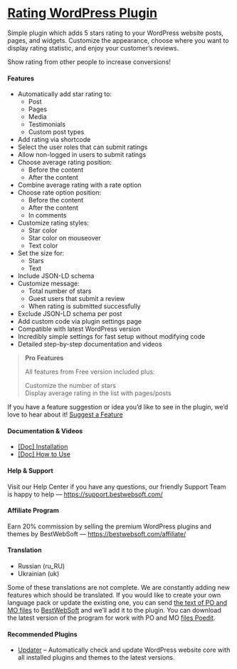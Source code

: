 <a href="https://bestwebsoft.com/products/wordpress/plugins/rating/" target=_blank>Rating WordPress Plugin</a>
========================

<p>Simple plugin which adds 5 stars rating to your WordPress website posts, pages, and widgets. Customize the appearance, choose where you want to display rating statistic, and enjoy your customer&#8217;s reviews.</p>
<p>Show rating from other people to increase conversions!</p>
<h4>Features</h4>
<ul>
<li>Automatically add star rating to:
<ul>
<li>Post</li>
<li>Pages</li>
<li>Media</li>
<li>Testimonials</li>
<li>Custom post types</li>
</ul>
</li>
<li>Add rating via shortcode</li>
<li>Select the user roles that can submit ratings</li>
<li>Allow non-logged in users to submit ratings</li>
<li>Choose average rating position:
<ul>
<li>Before the content</li>
<li>After the content</li>
</ul>
</li>
<li>Combine average rating with a rate option</li>
<li>Choose rate option position:
<ul>
<li>Before the content</li>
<li>After the content</li>
<li>In comments</li>
</ul>
</li>
<li>Customize rating styles:
<ul>
<li>Star color</li>
<li>Star color on mouseover</li>
<li>Text color</li>
</ul>
</li>
<li>Set the size for:
<ul>
<li>Stars</li>
<li>Text</li>
</ul>
</li>
<li>Include JSON-LD schema</li>
<li>Customize message:
<ul>
<li>Total number of stars</li>
<li>Guest users that submit a review</li>
<li>When rating is submitted successfully</li>
</ul>
</li>
<li>Exclude JSON-LD schema per post</li>
<li>Add custom code via plugin settings page</li>
<li>Compatible with latest WordPress version</li>
<li>Incredibly simple settings for fast setup without modifying code</li>
<li>Detailed step-by-step documentation and videos</li>
</ul>
<blockquote>
<p><strong>Pro Features</strong></p>
<p>All features from Free version included plus:</p>
<p>Customize the number of stars<br />
  Display average rating in the list with pages/posts</p>
</blockquote>
<p>If you have a feature suggestion or idea you&#8217;d like to see in the plugin, we&#8217;d love to hear about it! <a href="https://support.bestwebsoft.com/hc/en-us/requests/new" rel="nofollow">Suggest a Feature</a></p>
<h4>Documentation &amp; Videos</h4>
<ul>
<li><a href="https://bestwebsoft.com/documentation/how-to-install-a-wordpress-product/how-to-install-a-wordpress-plugin/" rel="nofollow">[Doc] Installation</a></li>
<li><a href="https://bestwebsoft.com/documentation/rating/rating-by-bestwebsoft-how-to-use-instruction/" rel="nofollow">[Doc] How to Use</a></li>
</ul>
<h4>Help &amp; Support</h4>
<p>Visit our Help Center if you have any questions, our friendly Support Team is happy to help — <a href="https://support.bestwebsoft.com/" rel="nofollow">https://support.bestwebsoft.com/</a></p>
<h4>Affiliate Program</h4>
<p>Earn 20% commission by selling the premium WordPress plugins and themes by BestWebSoft — <a href="https://bestwebsoft.com/affiliate/" rel="nofollow">https://bestwebsoft.com/affiliate/</a></p>
<h4>Translation</h4>
<ul>
<li>Russian (ru_RU)</li>
<li>Ukrainian (uk)</li>
</ul>
<p>Some of these translations are not complete. We are constantly adding new features which should be translated. If you would like to create your own language pack or update the existing one, you can send <a href="https://codex.wordpress.org/Translating_WordPress" rel="nofollow">the text of PO and MO files</a> to <a href="https://support.bestwebsoft.com/hc/en-us/requests/new" rel="nofollow">BestWebSoft</a> and we&#8217;ll add it to the plugin. You can download the latest version of the program for work with PO and MO <a href="http://www.poedit.net/download.php" rel="nofollow">files Poedit</a>.</p>
<h4>Recommended Plugins</h4>
<ul>
<li><a href="https://bestwebsoft.com/products/wordpress/plugins/updater/?k=c7ce6f79072aa3d73d66318b2370b719" rel="nofollow">Updater</a> &#8211; Automatically check and update WordPress website core with all installed plugins and themes to the latest versions.</li>
</ul>
